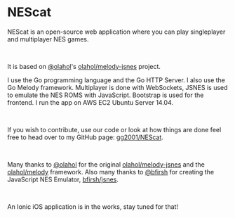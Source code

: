# NEScat

<p>NEScat is an open-source web application where you can play singleplayer and multiplayer NES games.</p><br>
      <p>It is based on <a href="https://github.com/olahol">@olahol</a>'s <a href="https://github.com/olahol/melody-jsnes">olahol/melody-jsnes</a> project.</p>
      <p>I use the Go programming language and the Go HTTP Server. I also use the Go Melody framework. Multiplayer is done with WebSockets, JSNES is used to emulate the NES ROMS with JavaScript. Bootstrap is used for the frontend. I run the app on AWS EC2 Ubuntu Server 14.04.</p><br>
      <p>If you wish to contribute, use our code or look at how things are done feel free to head over to my GitHub page: <a href="https://github.com/gg2001/NEScat">gg2001/NEScat</a>.</p><br>
      <p>Many thanks to <a href="https://github.com/olahol">@olahol</a> for the original <a href="https://github.com/olahol/melody-jsnes">olahol/melody-jsnes</a> and the <a href="https://github.com/olahol/melody">olahol/melody</a> framework. Also many thanks to <a href="https://github.com/bfirsh">@bfirsh</a> for creating the JavaScript NES Emulator, <a href="https://github.com/bfirsh/jsnes">bfirsh/jsnes</a>.</p><br>
      <p>An Ionic iOS application is in the works, stay tuned for that!</p>